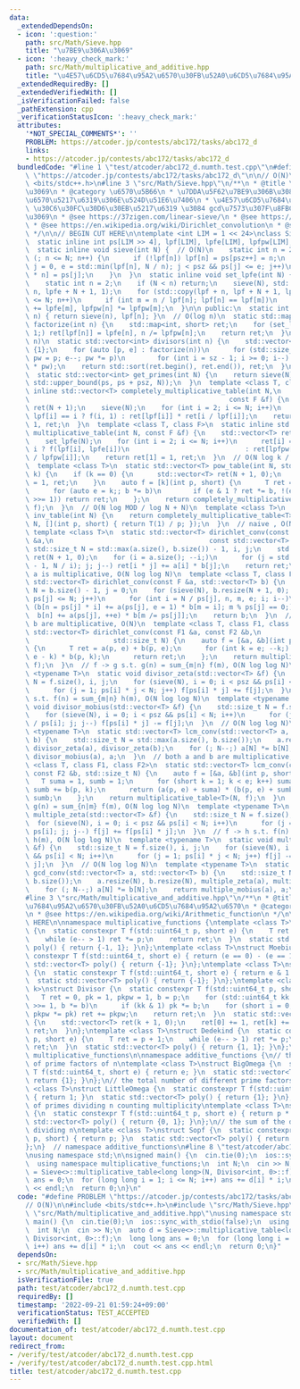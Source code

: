 ```yaml
---
data:
  _extendedDependsOn:
  - icon: ':question:'
    path: src/Math/Sieve.hpp
    title: "\u7BE9\u306A\u3069"
  - icon: ':heavy_check_mark:'
    path: src/Math/multiplicative_and_additive.hpp
    title: "\u4E57\u6CD5\u7684\u95A2\u6570\u30FB\u52A0\u6CD5\u7684\u95A2\u6570"
  _extendedRequiredBy: []
  _extendedVerifiedWith: []
  _isVerificationFailed: false
  _pathExtension: cpp
  _verificationStatusIcon: ':heavy_check_mark:'
  attributes:
    '*NOT_SPECIAL_COMMENTS*': ''
    PROBLEM: https://atcoder.jp/contests/abc172/tasks/abc172_d
    links:
    - https://atcoder.jp/contests/abc172/tasks/abc172_d
  bundledCode: "#line 1 \"test/atcoder/abc172_d.numth.test.cpp\"\n#define PROBLEM\
    \ \"https://atcoder.jp/contests/abc172/tasks/abc172_d\"\n\n// O(N)\n\n#include\
    \ <bits/stdc++.h>\n#line 3 \"src/Math/Sieve.hpp\"\n/**\n * @title \u7BE9\u306A\
    \u3069\n * @category \u6570\u5B66\n * \u7DDA\u5F62\u7BE9\u306B\u3088\u308B\u7D20\
    \u6570\u5217\u6319\u306E\u524D\u51E6\u7406\n * \u4E57\u6CD5\u7684\u95A2\u6570\
    \ \u30C6\u30FC\u30D6\u30EB\u5217\u6319 \u3084 gcd\u7573\u307F\u8FBC\u307F\u306A\
    \u3069\n * @see https://37zigen.com/linear-sieve/\n * @see https://qiita.com/convexineq/items/afc84dfb9ee4ec4a67d5\n\
    \ * @see https://en.wikipedia.org/wiki/Dirichlet_convolution\n * @see\n * https://maspypy.com/dirichlet-%E7%A9%8D%E3%81%A8%E3%80%81%E6%95%B0%E8%AB%96%E9%96%A2%E6%95%B0%E3%81%AE%E7%B4%AF%E7%A9%8D%E5%92%8C\n\
    \ */\n\n// BEGIN CUT HERE\n\ntemplate <int LIM = 1 << 24>\nclass Sieve {\n public:\n\
    \  static inline int ps[LIM >> 4], lpf[LIM], lpfe[LIM], lpfpw[LIM], psz = 0;\n\
    \  static inline void sieve(int N) {  // O(N)\n    static int n = 2;\n    for\
    \ (; n <= N; n++) {\n      if (!lpf[n]) lpf[n] = ps[psz++] = n;\n      for (int\
    \ j = 0, e = std::min(lpf[n], N / n); j < psz && ps[j] <= e; j++)\n        lpf[ps[j]\
    \ * n] = ps[j];\n    }\n  }\n  static inline void set_lpfe(int N) {  // O(N)\n\
    \    static int n = 2;\n    if (N < n) return;\n    sieve(N), std::fill(lpfe +\
    \ n, lpfe + N + 1, 1);\n    for (std::copy(lpf + n, lpf + N + 1, lpfpw + n); n\
    \ <= N; n++)\n      if (int m = n / lpf[n]; lpf[n] == lpf[m])\n        lpfe[n]\
    \ += lpfe[m], lpfpw[n] *= lpfpw[m];\n  }\n\n public:\n  static int least_prime_factor(int\
    \ n) { return sieve(n), lpf[n]; }\n  // O(log n)\n  static std::map<int, short>\
    \ factorize(int n) {\n    std::map<int, short> ret;\n    for (set_lpfe(n); n >\
    \ 1;) ret[lpf[n]] = lpfe[n], n /= lpfpw[n];\n    return ret;\n  }\n  // O(log\
    \ n)\n  static std::vector<int> divisors(int n) {\n    std::vector<int> ret =\
    \ {1};\n    for (auto [p, e] : factorize(n))\n      for (std::size_t sz = ret.size(),\
    \ pw = p; e--; pw *= p)\n        for (int i = sz - 1; i >= 0; i--) ret.push_back(ret[i]\
    \ * pw);\n    return std::sort(ret.begin(), ret.end()), ret;\n  }\n  // O(N)\n\
    \  static std::vector<int> get_primes(int N) {\n    return sieve(N), std::vector<int>(ps,\
    \ std::upper_bound(ps, ps + psz, N));\n  }\n  template <class T, class F>\n  static\
    \ inline std::vector<T> completely_multiplicative_table(int N,\n             \
    \                                                  const F &f) {\n    std::vector<T>\
    \ ret(N + 1);\n    sieve(N);\n    for (int i = 2; i <= N; i++)\n      ret[i] =\
    \ lpf[i] == i ? f(i, 1) : ret[lpf[i]] * ret[i / lpf[i]];\n    return ret[1] =\
    \ 1, ret;\n  }\n  template <class T, class F>\n  static inline std::vector<T>\
    \ multiplicative_table(int N, const F &f) {\n    std::vector<T> ret(N + 1);\n\
    \    set_lpfe(N);\n    for (int i = 2; i <= N; i++)\n      ret[i] = lpfpw[i] ==\
    \ i ? f(lpf[i], lpfe[i])\n                             : ret[lpfpw[i]] * ret[i\
    \ / lpfpw[i]];\n    return ret[1] = 1, ret;\n  }\n  // O(N log k / log N + N)\n\
    \  template <class T>\n  static std::vector<T> pow_table(int N, std::uint64_t\
    \ k) {\n    if (k == 0) {\n      std::vector<T> ret(N + 1, 0);\n      return ret[0]\
    \ = 1, ret;\n    }\n    auto f = [k](int p, short) {\n      T ret = 1, b = p;\n\
    \      for (auto e = k;; b *= b)\n        if (e & 1 ? ret *= b, !(e >>= 1) : !(e\
    \ >>= 1)) return ret;\n    };\n    return completely_multiplicative_table<T>(N,\
    \ f);\n  }\n  // O(N log MOD / log N + N)\n  template <class T>\n  static std::vector<T>\
    \ inv_table(int N) {\n    return completely_multiplicative_table<T>(\n       \
    \ N, [](int p, short) { return T(1) / p; });\n  }\n  // naive , O(N log N)\n \
    \ template <class T>\n  static std::vector<T> dirichlet_conv(const std::vector<T>\
    \ &a,\n                                       const std::vector<T> &b) {\n   \
    \ std::size_t N = std::max(a.size(), b.size()) - 1, i, j;\n    std::vector<T>\
    \ ret(N + 1, 0);\n    for (i = a.size(); --i;)\n      for (j = std::min(b.size()\
    \ - 1, N / i); j; j--) ret[i * j] += a[i] * b[j];\n    return ret;\n  }\n  //\
    \ a is multiplicative, O(N log log N)\n  template <class T, class F>\n  static\
    \ std::vector<T> dirichlet_conv(const F &a, std::vector<T> b) {\n    std::size_t\
    \ N = b.size() - 1, j = 0;\n    for (sieve(N), b.resize(N + 1, 0); j < psz &&\
    \ ps[j] <= N; j++)\n      for (int i = N / ps[j], n, m, e; i; i--)\n        for\
    \ (b[n = ps[j] * i] += a(ps[j], e = 1) * b[m = i]; m % ps[j] == 0;)\n        \
    \  b[n] += a(ps[j], ++e) * b[m /= ps[j]];\n    return b;\n  }\n  // both a and\
    \ b are multiplicative, O(N)\n  template <class T, class F1, class F2>\n  static\
    \ std::vector<T> dirichlet_conv(const F1 &a, const F2 &b,\n                  \
    \                     std::size_t N) {\n    auto f = [&a, &b](int p, short e)\
    \ {\n      T ret = a(p, e) + b(p, e);\n      for (int k = e; --k;) ret += a(p,\
    \ e - k) * b(p, k);\n      return ret;\n    };\n    return multiplicative_table<T>(N,\
    \ f);\n  }\n  // f -> g s.t. g(n) = sum_{m|n} f(m), O(N log log N)\n  template\
    \ <typename T>\n  static void divisor_zeta(std::vector<T> &f) {\n    std::size_t\
    \ N = f.size(), i, j;\n    for (sieve(N), i = 0; i < psz && ps[i] < N; i++)\n\
    \      for (j = 1; ps[i] * j < N; j++) f[ps[i] * j] += f[j];\n  }\n  // f -> h\
    \ s.t. f(n) = sum_{m|n} h(m), O(N log log N)\n  template <typename T>\n  static\
    \ void divisor_mobius(std::vector<T> &f) {\n    std::size_t N = f.size(), i, j;\n\
    \    for (sieve(N), i = 0; i < psz && ps[i] < N; i++)\n      for (j = (N - 1)\
    \ / ps[i]; j; j--) f[ps[i] * j] -= f[j];\n  }\n  // O(N log log N)\n  template\
    \ <typename T>\n  static std::vector<T> lcm_conv(std::vector<T> a, std::vector<T>\
    \ b) {\n    std::size_t N = std::max(a.size(), b.size());\n    a.resize(N), b.resize(N),\
    \ divisor_zeta(a), divisor_zeta(b);\n    for (; N--;) a[N] *= b[N];\n    return\
    \ divisor_mobius(a), a;\n  }\n  // both a and b are multiplicative, O(N)\n  template\
    \ <class T, class F1, class F2>\n  static std::vector<T> lcm_conv(const F1 &a,\
    \ const F2 &b, std::size_t N) {\n    auto f = [&a, &b](int p, short e) {\n   \
    \   T suma = 1, sumb = 1;\n      for (short k = 1; k < e; k++) suma += a(p, k),\
    \ sumb += b(p, k);\n      return (a(p, e) + suma) * (b(p, e) + sumb) - suma *\
    \ sumb;\n    };\n    return multiplicative_table<T>(N, f);\n  }\n  // f -> g s.t.\
    \ g(n) = sum_{n|m} f(m), O(N log log N)\n  template <typename T>\n  static void\
    \ multiple_zeta(std::vector<T> &f) {\n    std::size_t N = f.size(), i, j;\n  \
    \  for (sieve(N), i = 0; i < psz && ps[i] < N; i++)\n      for (j = (N - 1) /\
    \ ps[i]; j; j--) f[j] += f[ps[i] * j];\n  }\n  // f -> h s.t. f(n) = sum_{n|m}\
    \ h(m), O(N log log N)\n  template <typename T>\n  static void multiple_mobius(std::vector<T>\
    \ &f) {\n    std::size_t N = f.size(), i, j;\n    for (sieve(N), i = 0; i < psz\
    \ && ps[i] < N; i++)\n      for (j = 1; ps[i] * j < N; j++) f[j] -= f[ps[i] *\
    \ j];\n  }\n  // O(N log log N)\n  template <typename T>\n  static std::vector<T>\
    \ gcd_conv(std::vector<T> a, std::vector<T> b) {\n    std::size_t N = std::max(a.size(),\
    \ b.size());\n    a.resize(N), b.resize(N), multiple_zeta(a), multiple_zeta(b);\n\
    \    for (; N--;) a[N] *= b[N];\n    return multiple_mobius(a), a;\n  }\n};\n\
    #line 3 \"src/Math/multiplicative_and_additive.hpp\"\n/**\n * @title \u4E57\u6CD5\
    \u7684\u95A2\u6570\u30FB\u52A0\u6CD5\u7684\u95A2\u6570\n * @category \u6570\u5B66\
    \n * @see https://en.wikipedia.org/wiki/Arithmetic_function\n */\n\n// BEGIN CUT\
    \ HERE\n\nnamespace multiplicative_functions {\ntemplate <class T>\nstruct Totient\
    \ {\n  static constexpr T f(std::uint64_t p, short e) {\n    T ret = p - 1;\n\
    \    while (e-- > 1) ret *= p;\n    return ret;\n  }\n  static std::vector<T>\
    \ poly() { return {-1, 1}; }\n};\ntemplate <class T>\nstruct Moebius {\n  static\
    \ constexpr T f(std::uint64_t, short e) { return (e == 0) - (e == 1); }\n  static\
    \ std::vector<T> poly() { return {-1}; }\n};\ntemplate <class T>\nstruct Liouville\
    \ {\n  static constexpr T f(std::uint64_t, short e) { return e & 1 ? -1 : 1; }\n\
    \  static std::vector<T> poly() { return {-1}; }\n};\ntemplate <class T, std::uint64_t\
    \ k>\nstruct Divisor {\n  static constexpr T f(std::uint64_t p, short e) {\n \
    \   T ret = 0, pk = 1, pkpw = 1, b = p;\n    for (std::uint64_t kk = k; kk; kk\
    \ >>= 1, b *= b)\n      if (kk & 1) pk *= b;\n    for (short i = 0; i <= e; i++,\
    \ pkpw *= pk) ret += pkpw;\n    return ret;\n  }\n  static std::vector<T> poly()\
    \ {\n    std::vector<T> ret(k + 1, 0);\n    ret[0] += 1, ret[k] += 1;\n    return\
    \ ret;\n  }\n};\ntemplate <class T>\nstruct Dedekind {\n  static constexpr T f(std::uint64_t\
    \ p, short e) {\n    T ret = p + 1;\n    while (e-- > 1) ret *= p;\n    return\
    \ ret;\n  }\n  static std::vector<T> poly() { return {1, 1}; }\n};\n}  // namespace\
    \ multiplicative_functions\n\nnamespace additive_functions {\n// the total number\
    \ of prime factors of n\ntemplate <class T>\nstruct BigOmega {\n  static constexpr\
    \ T f(std::uint64_t, short e) { return e; }\n  static std::vector<T> poly() {\
    \ return {1}; }\n};\n// the total number of different prime factors of n\ntemplate\
    \ <class T>\nstruct LittleOmega {\n  static constexpr T f(std::uint64_t, short)\
    \ { return 1; }\n  static std::vector<T> poly() { return {1}; }\n};\n// the sum\
    \ of primes dividing n counting multiplicity\ntemplate <class T>\nstruct Sopfr\
    \ {\n  static constexpr T f(std::uint64_t p, short e) { return p * e; }\n  static\
    \ std::vector<T> poly() { return {0, 1}; }\n};\n// the sum of the distinct primes\
    \ dividing n\ntemplate <class T>\nstruct Sopf {\n  static constexpr T f(std::uint64_t\
    \ p, short) { return p; }\n  static std::vector<T> poly() { return {0, 1}; }\n\
    };\n}  // namespace additive_functions\n#line 8 \"test/atcoder/abc172_d.numth.test.cpp\"\
    \nusing namespace std;\n\nsigned main() {\n  cin.tie(0);\n  ios::sync_with_stdio(false);\n\
    \  using namespace multiplicative_functions;\n  int N;\n  cin >> N;\n  auto d\
    \ = Sieve<>::multiplicative_table<long long>(N, Divisor<int, 0>::f);\n  long long\
    \ ans = 0;\n  for (long long i = 1; i <= N; i++) ans += d[i] * i;\n  cout << ans\
    \ << endl;\n  return 0;\n}\n"
  code: "#define PROBLEM \"https://atcoder.jp/contests/abc172/tasks/abc172_d\"\n\n\
    // O(N)\n\n#include <bits/stdc++.h>\n#include \"src/Math/Sieve.hpp\"\n#include\
    \ \"src/Math/multiplicative_and_additive.hpp\"\nusing namespace std;\n\nsigned\
    \ main() {\n  cin.tie(0);\n  ios::sync_with_stdio(false);\n  using namespace multiplicative_functions;\n\
    \  int N;\n  cin >> N;\n  auto d = Sieve<>::multiplicative_table<long long>(N,\
    \ Divisor<int, 0>::f);\n  long long ans = 0;\n  for (long long i = 1; i <= N;\
    \ i++) ans += d[i] * i;\n  cout << ans << endl;\n  return 0;\n}"
  dependsOn:
  - src/Math/Sieve.hpp
  - src/Math/multiplicative_and_additive.hpp
  isVerificationFile: true
  path: test/atcoder/abc172_d.numth.test.cpp
  requiredBy: []
  timestamp: '2022-09-21 01:59:24+09:00'
  verificationStatus: TEST_ACCEPTED
  verifiedWith: []
documentation_of: test/atcoder/abc172_d.numth.test.cpp
layout: document
redirect_from:
- /verify/test/atcoder/abc172_d.numth.test.cpp
- /verify/test/atcoder/abc172_d.numth.test.cpp.html
title: test/atcoder/abc172_d.numth.test.cpp
---
```

